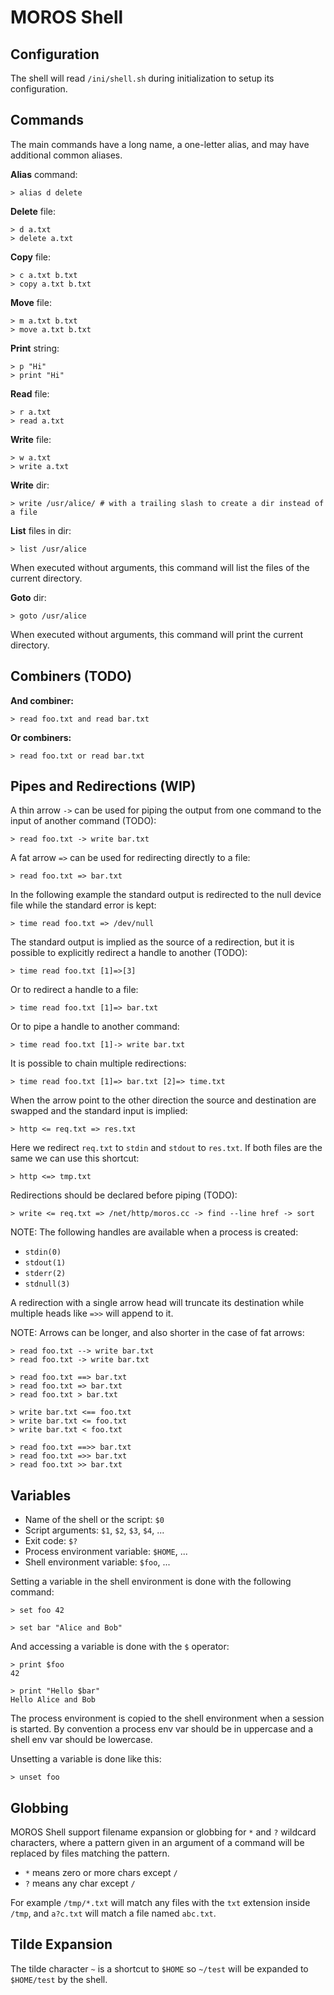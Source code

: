 # MOROS Shell


## Configuration

The shell will read `/ini/shell.sh` during initialization to setup its
configuration.


## Commands

The main commands have a long name, a one-letter alias, and may have
additional common aliases.

**Alias** command:

    > alias d delete

<!--
**Append** to file:

    > a a.txt
    > append a.txt
-->

**Delete** file:

    > d a.txt
    > delete a.txt

**Copy** file:

    > c a.txt b.txt
    > copy a.txt b.txt

**Move** file:

    > m a.txt b.txt
    > move a.txt b.txt

**Print** string:

    > p "Hi"
    > print "Hi"

**Read** file:

    > r a.txt
    > read a.txt

**Write** file:

    > w a.txt
    > write a.txt

**Write** dir:

    > write /usr/alice/ # with a trailing slash to create a dir instead of a file

**List** files in dir:

    > list /usr/alice

When executed without arguments, this command will list the files of the
current directory.

**Goto** dir:

    > goto /usr/alice

When executed without arguments, this command will print the current directory.


## Combiners (TODO)

**And combiner:**

    > read foo.txt and read bar.txt

**Or combiners:**

    > read foo.txt or read bar.txt


## Pipes and Redirections (WIP)

A thin arrow `->` can be used for piping the output from one command to the
input of another command (TODO):

    > read foo.txt -> write bar.txt

A fat arrow `=>` can be used for redirecting directly to a file:

    > read foo.txt => bar.txt

In the following example the standard output is redirected to the null device
file while the standard error is kept:

    > time read foo.txt => /dev/null

The standard output is implied as the source of a redirection, but it is
possible to explicitly redirect a handle to another (TODO):

    > time read foo.txt [1]=>[3]

Or to redirect a handle to a file:

    > time read foo.txt [1]=> bar.txt

Or to pipe a handle to another command:

    > time read foo.txt [1]-> write bar.txt

It is possible to chain multiple redirections:

    > time read foo.txt [1]=> bar.txt [2]=> time.txt

When the arrow point to the other direction the source and destination are
swapped and the standard input is implied:

    > http <= req.txt => res.txt

Here we redirect `req.txt` to `stdin` and `stdout` to `res.txt`. If both files
are the same we can use this shortcut:

    > http <=> tmp.txt

Redirections should be declared before piping (TODO):

    > write <= req.txt => /net/http/moros.cc -> find --line href -> sort

NOTE: The following handles are available when a process is created:

- `stdin(0)`
- `stdout(1)`
- `stderr(2)`
- `stdnull(3)`

A redirection with a single arrow head will truncate its destination while
multiple heads like `=>>` will append to it.

NOTE: Arrows can be longer, and also shorter in the case of fat arrows:

    > read foo.txt --> write bar.txt
    > read foo.txt -> write bar.txt

<!--
    > read foo.txt | write bar.txt
-->

    > read foo.txt ==> bar.txt
    > read foo.txt => bar.txt
    > read foo.txt > bar.txt

    > write bar.txt <== foo.txt
    > write bar.txt <= foo.txt
    > write bar.txt < foo.txt

    > read foo.txt ==>> bar.txt
    > read foo.txt =>> bar.txt
    > read foo.txt >> bar.txt

## Variables

- Name of the shell or the script: `$0`
- Script arguments: `$1`, `$2`, `$3`, `$4`, ...
- Exit code: `$?`
- Process environment variable: `$HOME`, ...
- Shell environment variable: `$foo`, ...

Setting a variable in the shell environment is done with the following command:

    > set foo 42

    > set bar "Alice and Bob"

And accessing a variable is done with the `$` operator:

    > print $foo
    42

    > print "Hello $bar"
    Hello Alice and Bob

The process environment is copied to the shell environment when a session is
started. By convention a process env var should be in uppercase and a shell
env var should be lowercase.

Unsetting a variable is done like this:

    > unset foo

## Globbing

MOROS Shell support filename expansion or globbing for `*` and `?` wildcard
characters, where a pattern given in an argument of a command will be replaced
by files matching the pattern.

- `*` means zero or more chars except `/`
- `?` means any char except `/`

For example `/tmp/*.txt` will match any files with the `txt` extension inside
`/tmp`, and `a?c.txt` will match a file named `abc.txt`.


## Tilde Expansion

The tilde character `~` is a shortcut to `$HOME` so `~/test` will be expanded
to `$HOME/test` by the shell.
